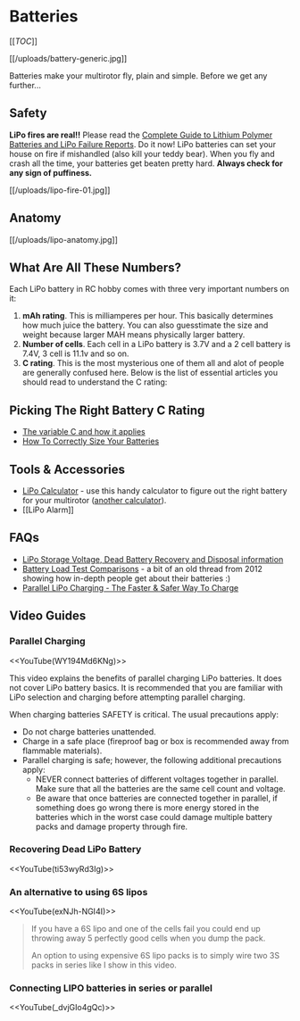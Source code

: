# Batteries

[[_TOC_]]

[[/uploads/battery-generic.jpg]]

Batteries make your multirotor fly, plain and simple. Before we get any further...

## Safety

**LiPo fires are real!!** Please read the [Complete Guide to Lithium Polymer Batteries and LiPo Failure Reports](http://www.rcgroups.com/forums/showthread.php?t=209187). Do it now! LiPo batteries can set your house on fire if mishandled (also kill your teddy bear). When you fly and crash all the time, your batteries get beaten pretty hard. **Always check for any sign of puffiness.**

[[/uploads/lipo-fire-01.jpg]]

## Anatomy

[[/uploads/lipo-anatomy.jpg]]

## What Are All These Numbers?

Each LiPo battery in RC hobby comes with three very important numbers on it:

1. **mAh rating**. This is milliamperes per hour. This basically determines how much juice the battery. You can also guesstimate the size and weight because larger MAH means physically larger battery.
2. **Number of cells**. Each cell in a LiPo battery is 3.7V and a 2 cell battery is 7.4V, 3 cell is 11.1v and so on.
4. **C rating**. This is the most mysterious one of them all and alot of people are generally confused here. Below is the list of essential articles you should read to understand the C rating:

## Picking The Right Battery C Rating

* [The variable C and how it applies](https://sites.google.com/site/tjinguytech/charging-how-tos/the-variable-c)
* [How To Correctly Size Your Batteries](http://www.modifiedrc.com/how-to-correctly-size-batteries/)

## Tools & Accessories

* [LiPo Calculator](http://tools.jwalter.sh/multicopter/lipo/flighttime.html) - use this handy calculator to figure out the right battery for your multirotor ([another calculator](http://multicopter.forestblue.nl/lipo_need_calculator.html)). 
* [[LiPo Alarm]]

## FAQs

* [LiPo Storage Voltage, Dead Battery Recovery and Disposal information](http://www.rcgroups.com/forums/showthread.php?t=1074181)
* [Battery Load Test Comparisons](http://www.rcgroups.com/forums/showthread.php?t=1767093) - a bit of an old thread from 2012 showing how in-depth people get about their batteries :)
* [Parallel LiPo Charging - The Faster & Safer Way To Charge](http://www.rchelicopterfun.com/parallel-lipo-charging.html)

## Video Guides

### Parallel Charging

<<YouTube(WY194Md6KNg)>>

This video explains the benefits of parallel charging LiPo batteries. It does not cover LiPo battery basics. It is recommended that you are familiar with LiPo selection and charging before attempting parallel charging.

When charging batteries SAFETY is critical. The usual precautions apply:

* Do not charge batteries unattended.
* Charge in a safe place (fireproof bag or box is recommended away from flammable materials).
* Parallel charging is safe; however, the following additional precautions apply:
  * NEVER connect batteries of different voltages together in parallel. Make sure that all the batteries are the same cell count and voltage.
  * Be aware that once batteries are connected together in parallel, if something does go wrong there is more energy stored in the batteries which in the worst case could damage multiple battery packs and damage property through fire.

### Recovering Dead LiPo Battery

<<YouTube(ti53wyRd3Ig)>>

### An alternative to using 6S lipos

<<YouTube(exNJh-NGI4I)>>

> If you have a 6S lipo and one of the cells fail you could end up throwing away 5 perfectly good cells when you dump the pack.
>
> An option to using expensive 6S lipo packs is to simply wire two 3S packs in series like I show in this video.

### Connecting LIPO batteries in series or parallel

<<YouTube(_dvjGIo4gQc)>>
